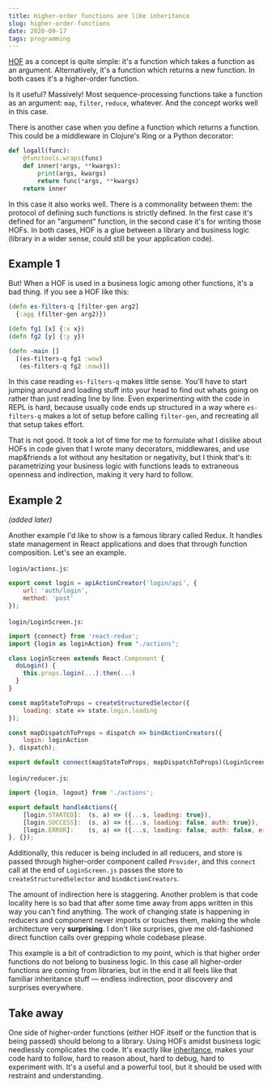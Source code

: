 ```yaml
---
title: Higher-order functions are like inheritance
slug: higher-order-functions
date: 2020-09-17
tags: programming
---
```

[HOF](https://en.wikipedia.org/wiki/Higher-order_function) as a concept is quite simple: it's a function which takes a function as an argument. Alternatively, it's a function which returns a new function. In both cases it's a higher-order function.

Is it useful? Massively! Most sequence-processing functions take a function as an argument: `map`, `filter`, `reduce`, whatever. And the concept works well in this case.

There is another case when you define a function which returns a function. This could be a middleware in Clojure's Ring or a Python decorator:

```py
def logall(func):
    @functools.wraps(func)
    def inner(*args, **kwargs):
        print(args, kwargs)
        return func(*args, **kwargs)
    return inner
```

In this case it also works well. There is a commonality between them: the protocol of defining such functions is strictly defined. In the first case it's defined for an "argument" function, in the second case it's for writing those HOFs. In both cases, HOF is a glue between a library and business logic (library in a wider sense, could still be your application code).

## Example 1
But! When a HOF is used in a business logic among other functions, it's a bad thing. If you see a HOF like this:

```clj
(defn es-filters-q [filter-gen arg2]
  {:agg (filter-gen arg2)})

(defn fg1 [x] {:x x})
(defn fg2 [y] {:y y})

(defn -main []
  [(es-filters-q fg1 :wow)
   (es-filters-q fg2 :naw)])
```

In this case reading `es-filters-q` makes little sense. You'll have to start jumping around and loading stuff into your head to find out whats going on rather than just reading line by line. Even experimenting with the code in REPL is hard, because usually code ends up structured in a way where `es-filters-q` makes a lot of setup before calling `filter-gen`, and recreating all that setup takes effort.

That is not good. It took a lot of time for me to formulate what I dislike about HOFs in code given that I wrote many decorators, middlewares, and use map&friends a lot without any hesitation or negativity, but I think that's it: parametrizing your business logic with functions leads to extraneous openness and indirection, making it very hard to follow.

## Example 2
*(added later)*

Another example I'd like to show is a famous library called Redux. It handles state management in React applications and does that through function composition. Let's see an example.

`login/actions.js`:

```js
export const login = apiActionCreator('login/api', {
    url: 'auth/login',
    method: 'post'
});
```

`login/LoginScreen.js`:

```js
import {connect} from 'react-redux';
import {login as loginAction} from "./actions";

class LoginScreen extends React.Component {
  doLogin() {
    this.props.login(...).then(...)
  }
}

const mapStateToProps = createStructuredSelector({
    loading: state => state.login.loading
});

const mapDispatchToProps = dispatch => bindActionCreators({
    login: loginAction
}, dispatch);

export default connect(mapStateToProps, mapDispatchToProps)(LoginScreen);
```

`login/reducer.js`:

```js
import {login, logout} from './actions';

export default handleActions({
    [login.STARTED]:  (s, a) => ({...s, loading: true}),
    [login.SUCCESS]:  (s, a) => ({...s, loading: false, auth: true}),
    [login.ERROR]:    (s, a) => ({...s, loading: false, auth: false, error: a.payload}),
}, {});
```

Additionally, this reducer is being included in all reducers, and store is passed through higher-order component called `Provider`, and this `connect` call at the end of `LoginScreen.js` passes the store to `createStructuredSelector` and `bindActionCreators`.

The amount of indirection here is staggering. Another problem is that code locality here is so bad that after some time away from apps written in this way you can't find anything. The work of changing state is happening in reducers and component never imports or touches them, making the whole architecture very **surprising**. I don't like surprises, give me old-fashioned direct function calls over grepping whole codebase please.

This example is a bit of contradiction to my point, which is that higher order functions do not belong to business logic. In this case all higher-order functions are coming from libraries, but in the end it all feels like that familiar inheritance stuff — endless indirection, poor discovery and surprises everywhere.

## Take away
One side of higher-order functions (either HOF itself or the function that is being passed) should belong to a library. Using HOFs amidst business logic needlessly complicates the code. It's exactly like [inheritance](https://solovyov.net/blog/2020/inheritance/), makes your code hard to follow, hard to reason about, hard to debug, hard to experiment with. It's a useful and a powerful tool, but it should be used with restraint and understanding.
